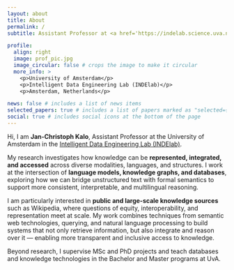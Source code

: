 ```yaml
---
layout: about
title: About
permalink: /
subtitle: Assistant Professor at <a href='https://indelab.science.uva.nl/'>INDElab, University of Amsterdam</a>

profile:
  align: right
  image: prof_pic.jpg
  image_circular: false # crops the image to make it circular
  more_info: >
    <p>University of Amsterdam</p>
    <p>Intelligent Data Engineering Lab (INDElab)</p>
    <p>Amsterdam, Netherlands</p>

news: false # includes a list of news items  
selected_papers: true # includes a list of papers marked as "selected={true}"
social: true # includes social icons at the bottom of the page
---
```


Hi, I am **Jan-Christoph Kalo**, Assistant Professor at the University of Amsterdam in the [Intelligent Data Engineering Lab (INDElab)](https://indelab.org).

My research investigates how knowledge can be **represented, integrated, and accessed** across diverse modalities, languages, and structures. I work at the intersection of **language models, knowledge graphs, and databases**, exploring how we can bridge unstructured text with formal semantics to support more consistent, interpretable, and multilingual reasoning.

I am particularly interested in **public and large-scale knowledge sources** such as Wikipedia, where questions of equity, interoperability, and representation meet at scale. My work combines techniques from semantic web technologies, querying, and natural language processing to build systems that not only retrieve information, but also integrate and reason over it — enabling more transparent and inclusive access to knowledge.

Beyond research, I supervise MSc and PhD projects and teach databases and knowledge technologies in the Bachelor and Master programs at UvA.
